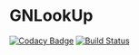 # GNLookUp
[![Codacy Badge](https://app.codacy.com/project/badge/Grade/8a02fb9c208747ec9dce8ba08a5f7cb4)](https://www.codacy.com/manual/rieszbanach/NewsLookUp?utm_source=github.com&amp;utm_medium=referral&amp;utm_content=rieszbanach/NewsLookUp&amp;utm_campaign=Badge_Grade)
[![Build Status](https://travis-ci.org/rieszbanach/GNLookUp.svg?branch=master)](https://travis-ci.org/rieszbanach/GNLookUp)
